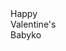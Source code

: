 <!DOCTYPE html>
<html lang="en">

<head>
    <meta charset="UTF-8">
    <meta http-equiv="X-UA-Compatible" content="IE=edge>">
    <meta name="viewport" content="width=device-width,initial-scale=1.0">
    <title>Document</title>
    <link rel="stylesheet" href="Valentines.css">
</head>

<body>
    <div class="container">
        <div class="valentines">
            <div class="envelope">
            <div class="card">
                <div class="text">
                    Happy <br> Valentine's <br> Babyko
                </div>
                <div class="heart"></div>
            </div>
            <div class="front"></div>
        </div>
    </div>
    </div>
</body>
</html>
